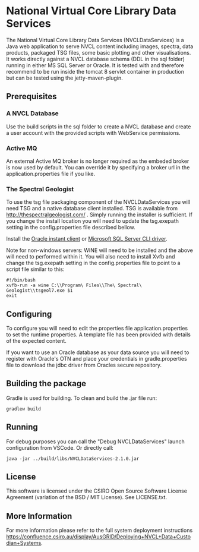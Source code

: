 # National Virtual Core Library Data Services
The National Virtual Core Library Data Services (NVCLDataServices) is a Java web application to serve NVCL content including images, spectra, data products, packaged TSG files, some basic plotting and other visualisations.  It works directly against a NVCL database schema (DDL in the sql folder) running in either MS SQL Server or Oracle.  It is tested with and therefore recommend to be run inside the tomcat 8 servlet container in production but can be tested using the jetty-maven-plugin.

## Prerequisites

### A NVCL Database

Use the build scripts in the sql folder to create a NVCL database and create a user account with the provided scripts with WebService permissions.

### Active MQ

An external Active MQ broker is no longer required as the embeded broker is now used by default.  You can override it by specifying a broker url in the application.properties file if you like.

### The Spectral Geologist

To use the tsg file packaging component of the NVCLDataServices you will need TSG and a native database client installed.  TSG is available from http://thespectralgeologist.com/ . Simply running the installer is sufficient.  If you change the install location you will need to update the tsg.exepath setting in the config.properties file described bellow.

Install the [Oracle instant client](http://www.oracle.com/technetwork/topics/winsoft-085727.html) or [Microsoft SQL Server CLI driver](http://www.microsoft.com/en-us/download/details.aspx?id=16978).

Note for non-windows servers: WINE will need to be installed and the above will need to performed within it.  You will also need to install Xvfb and change the tsg.exepath setting in the config.properties file to point to a script file similar to this:

    #!/bin/bash
    xvfb-run -a wine C:\\Program\ Files\\The\ Spectral\ Geologist\\tsgeol7.exe $1
    exit

## Configuring

To configure you will need to edit the properties file application.properties to set the runtime properties.  A template file has been provided with details of the expected content.

If you want to use an Oracle database as your data source you will need to register with Oracle's OTN and place your credentials in gradle.properties file to download the jdbc driver from Oracles secure repository.  


## Building the package
Gradle is used for building. To clean and build the .jar file run:

    gradlew build 

## Running

For debug purposes you can call the "Debug NVCLDataServices" launch configuration from VSCode.  Or directly call:

    java -jar ../build/libs/NVCLDataServices-2.1.0.jar

## License

This software is licensed under the CSIRO Open Source Software License Agreement (variation of the BSD / MIT License).  See LICENSE.txt.

## More Information

For more information please refer to the full system deployment instructions https://confluence.csiro.au/display/AusGRID/Deploying+NVCL+Data+Custodian+Systems.